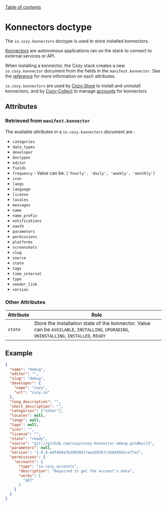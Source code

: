 [Table of contents](README.md#table-of-contents)

# Konnectors doctype

The `io.cozy.konnectors` doctype is used to store installed konnectors.

[Konnectors](https://docs.cozy.io/en/tutorials/konnector/) are autonomous applications ran on the stack to connect to external services or API.

When installing a konnector, the Cozy stack creates a new `io.cozy.konnector` document from the fields in the `manifest.konnector`. See the [reference](https://github.com/cozy/cozy-collect/blob/master/docs/konnector-manifest.md) for more information on each attributes.

`io.cozy.konnectors` are used by [Cozy-Store](http://github.com/cozy/cozy-store/) to install and uninstall konnectors, and by [Cozy-Collect](http://github.com/cozy/cozy-collect/) to manage [accounts](io.cozy.accounts.md) for konnectors

## Attributes
### Retrieved from `manifest.konnector`

The available attributes in a `io.cozy.konnectors` document are :

* `categories`
* `data_types`
* `developer`
* `doctypes`
* `editor`
* `fields`
* `frequency` - Value can be: `['hourly', 'daily', 'weekly', 'monthly']`
* `icon`
* `langs`
* `language`
* `license`
* `locales`
* `messages`
* `name`
* `name_prefix`
* `notifications`
* `oauth`
* `parameters`
* `permissions`
* `platforms`
* `screenshots`
* `slug`
* `source`
* `state`
* `tags`
* `time_interval`
* `type`
* `vendor_link`
* `version`

### Other Attributes

| Attribute | Role |
|-----------|------|
| `state`   | Store the installation state of the konnector. Value can be `AVAILABLE`, `INSTALLING`, `UPGRADING`, `UNINSTALLING`, `INSTALLED`, `READY` |

## Example

```json
{
  "name": "Debug",
  "editor": "",
  "slug": "debug",
  "developer": {
    "name": "cozy",
    "url": "cozy.io"
  },
  "long_description": "",
  "short_description": "",
  "categories": ["other"],
  "locales": null,
  "langs": null,
  "tags": null,
  "icon": "",
  "license": "",
  "state": "ready",
  "source": "git://github.com/cozy/cozy-konnector-debug.git#build",
  "parameters": null,
  "version": "1.0.0-edf48da7b2d959517aea59767c3d8d45b2ce7fa2",
  "permissions": {
    "accounts": {
      "type": "io.cozy.accounts",
      "description": "Required to get the account's data",
      "verbs": [
        "GET"
      ]
    }
  }
}
```

